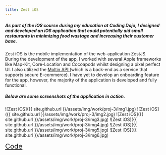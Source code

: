 ```yaml
---
title: Zest iOS
---
```

##### As part of the iOS course during my education at Coding Dojo, I designed and developed an iOS application that could potentially aid small restaurants in minimizing food wastage and increasing their customer base.

Zest iOS is the mobile implementation of the web-application ZestJS. During the development of the app, I worked with several Apple frameworks like Map-Kit, Core-Location and Cocoapods whilst designing a pixel perfect UI. I also utilized the <a href="https://moltin.com/" target="_blank"> Moltin API </a> (which is a back-end as a service that supports secure E-commerce). I have yet to develop an onboarding feature for the app, however, the majority of the application is developed and fully functional.

##### Below are some screenshots of the application in action.

![Zest iOS]({{ site.github.url }}/assets/img/work/proj-3/img1.jpg)
![Zest iOS]({{ site.github.url }}/assets/img/work/proj-3/img2.jpg)
![Zest iOS]({{ site.github.url }}/assets/img/work/proj-3/img3.jpg)
![Zest iOS]({{ site.github.url }}/assets/img/work/proj-3/img4.jpg)
![Zest iOS]({{ site.github.url }}/assets/img/work/proj-3/img5.jpg)
![Zest iOS]({{ site.github.url }}/assets/img/work/proj-3/img6.jpg)


<a href="https://github.com/crikeli/ZestiOS" class="icon-github" style="font-size:22px" target="_blank"> Code </a>
<link rel="stylesheet" href="https://i.icomoon.io/public/temp/ae02c83595/UntitledProject/style.css">
